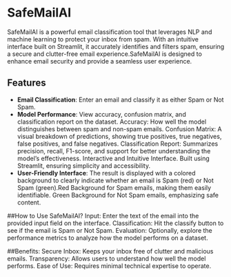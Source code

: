 # SafeMailAI

SafeMailAI is a powerful email classification tool that leverages NLP and machine learning to protect your inbox from spam. With an intuitive interface built on Streamlit, it accurately identifies and filters spam, ensuring a secure and clutter-free email experience.SafeMailAI is designed to enhance email security and provide a seamless user experience.

## Features

- **Email Classification**: Enter an email and classify it as either Spam or Not Spam.
- **Model Performance**: View accuracy, confusion matrix, and classification report on the dataset.
Accuracy: How well the model distinguishes between spam and non-spam emails.
Confusion Matrix: A visual breakdown of predictions, showing true positives, true negatives, false positives, and false negatives.
Classification Report: Summarizes precision, recall, F1-score, and support for better understanding the model’s effectiveness.
Interactive and Intuitive Interface.
Built using Streamlit, ensuring simplicity and accessibility.
- **User-Friendly Interface**: The result is displayed with a colored background to clearly indicate whether an email is Spam (red) or Not Spam (green).Red Background for Spam emails, making them easily identifiable.
Green Background for Not Spam emails, emphasizing safe content.

##How to Use SafeMailAI?
Input: Enter the text of the email into the provided input field on the interface.
Classification: Hit the classify button to see if the email is Spam or Not Spam.
Evaluation: Optionally, explore the performance metrics to analyze how the model performs on a dataset.
  
##Benefits:
Secure Inbox: Keeps your inbox free of clutter and malicious emails.
Transparency: Allows users to understand how well the model performs.
Ease of Use: Requires minimal technical expertise to operate.



